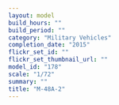 ```yaml
---
layout: model
build_hours: ""
build_period: ""
category: "Military Vehicles"
completion_date: "2015"
flickr_set_id: ""
flickr_set_thumbnail_url: ""
model_id: "178"
scale: "1/72"
summary: ""
title: "M-48A-2"
---
```




